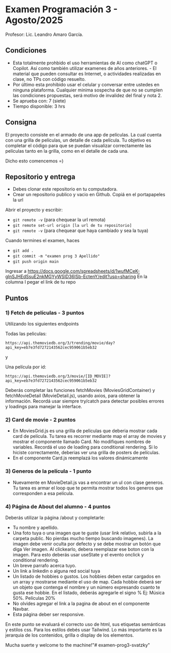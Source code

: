 # Examen Programación 3 - Agosto/2025
Profesor: Lic. Leandro Amaro García.

## Condiciones
- Esta totalmente prohbido el uso herramientas de AI como chatGPT o Copilot. Así como también utilizar examenes de años anteriores. - El material que pueden consultar es Internet, o actividades realizadas en clase, no TPs con código resuelto.
- Por último esta prohibido usar el celular y conversar entre ustedes en ninguna plataforma. Cualquier minima sospecha de que no se cumplen las condiciones propuestas, será motivo de invalidez del final y nota 2.
- Se aprueba con: 7 (siete)
- Tiempo disponible: 3 hrs

## Consigna
El proyecto consiste en el armado de una app de películas. La cual cuenta con una grilla de películas, un detalle de cada película.
Tu objetivo es completar el código para que se puedan visualizar correctamente las películas tanto en la grilla, como en el detalle de cada una.

Dicho esto comencemos =)

## Repositorio y entrega
- Debes clonar este repositorio en tu computadora.
- Crear un repositorio publico y vacio en Github. Copiá en el portapapeles la url

Abrir el proyecto y escribir:
- `` git remote -v `` (para chequear la url remota)
- `` git remote set-url origin [la url de tu repositorio] ``
- `` git remote -v `` (para chequear que haya cambiado y sea la tuya)

Cuando termines el examen, haces
-  `` git add . ``
-  `` git commit -m "examen prog 3 Apellido" ``
-  `` git push origin main ``

Ingresar a https://docs.google.com/spreadsheets/d/1wufMCeK-glnSJHEdSsuE2nkMGYyWSID36lSb-EctenY/edit?usp=sharing
En la columna I pegar el link de tu repo


## Puntos

### 1) Fetch de películas - 3 puntos
Utilizando los siguientes endpoints

Todas las peliculas:

``https://api.themoviedb.org/3/trending/movie/day?api_key=eb7e3fd7272143562cec959061b5eb32 ``

y

Una película por id: 

``https://api.themoviedb.org/3/movie/[ID_MOVIE]?api_key=eb7e3fd7272143562cec959061b5eb32 ``


Deberás completar las funciones fetchMovies (MoviesGridContainer) y fetchMovieDetail (MovieDetail.js), usando axios, para obtener la información. Recordá usar siempre try/catch para detectar posibles errores y loadings para manejar la interface. 


### 2) Card de movie - 2 puntos
- En MoviesGrid.js es una grilla de peliculas que deberia mostrar cada card de película. Tu tarea es recorrer mediante map el array de movies y mostrar el componente llamado Card. No modifiques nombres de variables. Recordá el uso de loading para conditional rendering. Si lo hiciste correctamente, deberias ver una grilla de posters de películas.
- En el componente Card.js reemplazá los valores dinámicamente

### 3) Generos de la película - 1 punto
- Nuevamente en MovieDetail.js vas a encontrar un ul con clase generos. Tu tarea es armar el loop que te permita mostrar todos los generos que corresponden a esa película.


### 4) Página de About del alumno - 4 puntos
Deberás utilizar la página /about y completarle:
- Tu nombre y apellido. 
- Una foto tuya o una imagen que te guste (usar link relativo, subirla a la carpeta public. No pierdas mucho tiempo buscando imagenes). 
La imagen debe venir oculta por defecto y se debe mostrar un botón que diga Ver imagen. Al clickearlo, debera reemplazar ese boton con la imagen. Para esto deberás usar useState y el evento onclick y conditional rendering.
- Un breve parrafo acerca tuyo.
- Un link a linkedin o alguna red social tuya
- Un listado de hobbies o gustos. Los hobbies deben estar cargados en un array y mostrarse mediante el uso de map. Cada hobbie deberá ser un objeto que contenga el nombre y un número expresando cuanto te gusta ese hobbie. En el listado, deberás agregarle el signo % Ej: Música 50%. Películas 20%
- No olvides agregar el link a la pagina de about en el componente Navbar.
- Esta página deber ser responsive.

En este punto se evaluará el correcto uso de html, sus etiquetas semánticas y estilos css. Para los estilos debés usar Tailwind. 
Lo más importante es la jerarquia de los contenidos, grilla o display de los elementos.



Mucha suerte y welcome to the machine!"# examen-prog3-svatzky" 
